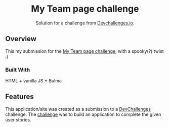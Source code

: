 <!-- Please update value in the {}  -->

<h1 align="center">My Team page challenge</h1>

<div align="center">
   Solution for a challenge from  <a href="http://devchallenges.io" target="_blank">Devchallenges.io</a>.
</div>

<!-- TABLE OF CONTENTS -->

## Overview

This my submission for the [My Team page challenge](https://devchallenges.io/challenges/hhmesazsqgKXrTkYkt0U), with a spooky(?) twist :)

### Built With

HTML + vanilla JS + Bulma
## Features

<!-- List the features of your application or follow the template. Don't share the figma file here :) -->

This application/site was created as a submission to a [DevChallenges](https://devchallenges.io/challenges) challenge. The [challenge](https://devchallenges.io/challenges/hhmesazsqgKXrTkYkt0U) was to build an application to complete the given user stories.

